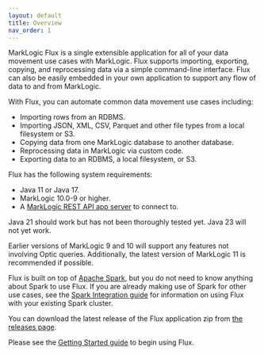 ```yaml
---
layout: default
title: Overview
nav_order: 1
---
```


MarkLogic Flux is a single extensible application for all of your data movement use cases with MarkLogic.
Flux supports importing, exporting, copying, and reprocessing data via a simple command-line interface.
Flux can also be easily embedded in your own application to support any flow of data to and from MarkLogic.

With Flux, you can automate common data movement use cases including:

- Importing rows from an RDBMS.
- Importing JSON, XML, CSV, Parquet and other file types from a local filesystem or S3.
- Copying data from one MarkLogic database to another database.
- Reprocessing data in MarkLogic via custom code.
- Exporting data to an RDBMS, a local filesystem, or S3.

Flux has the following system requirements:

* Java 11 or Java 17.
* MarkLogic 10.0-9 or higher.
* A [MarkLogic REST API app server](https://docs.marklogic.com/guide/rest-dev) to connect to. 

Java 21 should work but has not been thoroughly tested yet. Java 23 will not yet work. 

Earlier versions of MarkLogic 9 and 10 will support any features not involving Optic queries.
Additionally, the latest version of MarkLogic 11 is recommended if possible.

Flux is built on top of [Apache Spark](https://spark.apache.org/), but you do not need to know anything about Spark
to use Flux. If you are already making use of Spark for other use cases, see the 
[Spark Integration guide](spark-integration.md) for information on using Flux with your existing Spark cluster.

You can download the latest release of the Flux application zip from [the releases page](https://github.com/marklogic/flux/releases).

Please see the [Getting Started guide](getting-started.md) to begin using Flux.  
